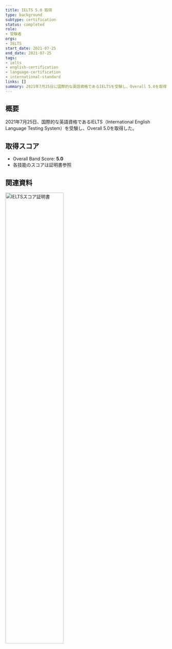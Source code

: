 ```yaml
---
title: IELTS 5.0 取得
type: background
subtype: certification
status: completed
role:
- 受験者
orgs:
- IELTS
start_date: 2021-07-25
end_date: 2021-07-25
tags:
- ielts
- english-certification
- language-certification
- international-standard
links: []
summary: 2021年7月25日に国際的な英語資格であるIELTSを受験し、Overall 5.0を取得
---
```


## 概要

2021年7月25日、国際的な英語資格であるIELTS（International English Language Testing System）を受験し、Overall 5.0を取得した。

## 取得スコア
- Overall Band Score: **5.0**
- 各技能のスコアは証明書参照

## 関連資料
<img src="linked_assets/30_Background/certifications/ielts_2021/ielts_certificate_2021.jpg" alt="IELTSスコア証明書" width="60%">
